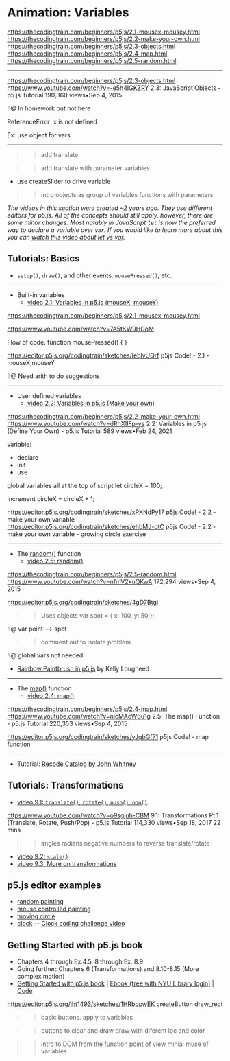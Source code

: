 # Animation: Variables

https://thecodingtrain.com/beginners/p5js/2.1-mousex-mousey.html
https://thecodingtrain.com/beginners/p5js/2.2-make-your-own.html
https://thecodingtrain.com/beginners/p5js/2.3-objects.html
https://thecodingtrain.com/beginners/p5js/2.4-map.html
https://thecodingtrain.com/beginners/p5js/2.5-random.html

-------------------------------------------------------------------------------
https://thecodingtrain.com/beginners/p5js/2.3-objects.html
https://www.youtube.com/watch?v=-e5h4IGKZRY
2.3: JavaScript Objects - p5.js Tutorial
190,360 views•Sep 4, 2015

!!@ In homework but not here

ReferenceError: x is not defined

Ex: use object for vars

-------------------------------------------------------------------------------

>> add translate

>> add translate with parameter variables

- use createSlider to drive variable

>> intro objects as group of variables
>> functions with parameters

*The videos in this section were created ~2 years ago. They use different editors for p5.js. All of the concepts should still apply, however, there are some minor changes. Most notably in JavaScript `let` is now the preferred way to declare a variable over `var`. If you would like to learn more about this you can [watch this video about let vs var](https://youtu.be/q8SHaDQdul0).*

## Tutorials: Basics
* `setup()`, `draw()`, and other events: `mousePressed()`, etc.

-------------------------------------------------------------------------------
* Built-in variables
  * [video 2.1: Variables in p5.js (mouseX, mouseY)](https://www.youtube.com/watch?v=RnS0YNuLfQQ&list=PLRqwX-V7Uu6Zy51Q-x9tMWIv9cueOFTFA&index=5)

https://thecodingtrain.com/beginners/p5js/2.1-mousex-mousey.html

https://www.youtube.com/watch?v=7A5tKW9HGoM

Flow of code.
function mousePressed() {
}

https://editor.p5js.org/codingtrain/sketches/IeblvUQrf
p5js Code! - 2.1 - mouseX,mouseY

!!@ Need arith to do suggestions

-------------------------------------------------------------------------------
* User defined variables
  * [video 2.2: Variables in p5.js (Make your own)](https://www.youtube.com/watch?v=Bn_B3T_Vbxs&list=PLRqwX-V7Uu6Zy51Q-x9tMWIv9cueOFTFA&index=6)

https://thecodingtrain.com/beginners/p5js/2.2-make-your-own.html
https://www.youtube.com/watch?v=dRhXIIFp-ys
2.2: Variables in p5.js (Define Your Own) - p5.js Tutorial
589 views•Feb 24, 2021

variable:
- declare
- init
- use

global variables
all at the top of script
let circleX = 100;

increment
circleX = circleX + 1;

https://editor.p5js.org/codingtrain/sketches/xPXNdPy17
p5js Code! - 2.2 - make your own variable
https://editor.p5js.org/codingtrain/sketches/ehbMJ-otC
p5js Code! - 2.2 - make your own variable - growing circle exercise



-------------------------------------------------------------------------------
* The [random()](http://p5js.org/reference/#/p5/random) function
  * [video 2.5: random()](https://www.youtube.com/watch?v=nfmV2kuQKwA&list=PLRqwX-V7Uu6Zy51Q-x9tMWIv9cueOFTFA&index=9)

https://thecodingtrain.com/beginners/p5js/2.5-random.html
https://www.youtube.com/watch?v=nfmV2kuQKwA
172,294 views•Sep 4, 2015

https://editor.p5js.org/codingtrain/sketches/4gD7Btgi

>> Uses objects
var spot = {
  x: 100,
  y: 50
};

!!@ var point --> spot
>> comment out to isolate problem

!!@ global vars not needed

  * [Rainbow Paintbrush in p5.js](https://medium.com/@kellylougheed/rainbow-paintbrush-in-p5-js-e452d5540b25) by Kelly Lougheed


-------------------------------------------------------------------------------
* The [map()](http://p5js.org/reference/#/p5/map) function
  * [video 2.4: map()](https://www.youtube.com/watch?v=nicMAoW6u1g&list=PLRqwX-V7Uu6Zy51Q-x9tMWIv9cueOFTFA&index=8)

https://thecodingtrain.com/beginners/p5js/2.4-map.html
https://www.youtube.com/watch?v=nicMAoW6u1g
2.5: The map() Function - p5.js Tutorial
220,353 views•Sep 4, 2015

https://editor.p5js.org/codingtrain/sketches/yJqbGf71
p5js Code! - map function



-------------------------------------------------------------------------------

* Tutorial: [Recode Catalog by John Whitney](https://github.com/itpresidents/icm-help-sessions-2020/blob/master/session-02/session-02.md)

## Tutorials: Transformations
  * [video 9.1: `translate()`, `rotate()`, `push()`, `pop()`](https://youtu.be/o9sgjuh-CBM)

https://www.youtube.com/watch?v=o9sgjuh-CBM
9.1: Transformations Pt.1 (Translate, Rotate, Push/Pop) - p5.js Tutorial
114,330 views•Sep 18, 2017
22 mins

>> angles
>> radians
>> negative numbers to reverse translate/rotate


  * [video 9.2: `scale()`](https://youtu.be/pkHZTWOoTLM)
  * [video 9.3: More on transformations](https://youtu.be/IVMvq9rd8dA)

## p5.js editor examples
  * [random painting](https://editor.p5js.org/icm/sketches/HJg8jfcT3)
  * [mouse controlled painting](https://editor.p5js.org/icm/sketches/r1JeQqa3)
  * [moving circle](https://editor.p5js.org/icm/sketches/Bymv7ca2)
  * [clock](https://editor.p5js.org/icm/sketches/ryYueiWu7) -- [Clock coding challenge video](https://youtu.be/E4RyStef-gY)

## Getting Started with p5.js book
  * Chapters 4 through Ex.4.5, 8 through Ex. 8.9
  * Going further: Chapters 6 (Transformations) and 8.10-8.15 (More complex motion)
  * [Getting Started with p5.js book](http://amzn.to/2ckixCW) | [Ebook (free with NYU Library login)](https://ebookcentral.proquest.com/lib/nyulibrary-ebooks/detail.action?docID=4333728) | [Code](https://github.com/lmccart/gswp5.js-code)


https://editor.p5js.org/jht1493/sketches/1HRbbpwEK
createButton draw_rect
>> basic buttons. apply to variables

>> buttons to clear and draw
  draw with diferent loc and color

>> intro to DOM from the function point of view
>> minial muse of variables
